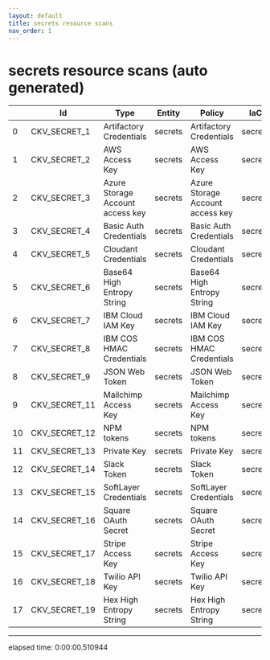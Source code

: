 ```yaml
---
layout: default
title: secrets resource scans
nav_order: 1
---
```


# secrets resource scans (auto generated)

|    | Id            | Type                             | Entity   | Policy                           | IaC     |
|----|---------------|----------------------------------|----------|----------------------------------|---------|
|  0 | CKV_SECRET_1  | Artifactory Credentials          | secrets  | Artifactory Credentials          | secrets |
|  1 | CKV_SECRET_2  | AWS Access Key                   | secrets  | AWS Access Key                   | secrets |
|  2 | CKV_SECRET_3  | Azure Storage Account access key | secrets  | Azure Storage Account access key | secrets |
|  3 | CKV_SECRET_4  | Basic Auth Credentials           | secrets  | Basic Auth Credentials           | secrets |
|  4 | CKV_SECRET_5  | Cloudant Credentials             | secrets  | Cloudant Credentials             | secrets |
|  5 | CKV_SECRET_6  | Base64 High Entropy String       | secrets  | Base64 High Entropy String       | secrets |
|  6 | CKV_SECRET_7  | IBM Cloud IAM Key                | secrets  | IBM Cloud IAM Key                | secrets |
|  7 | CKV_SECRET_8  | IBM COS HMAC Credentials         | secrets  | IBM COS HMAC Credentials         | secrets |
|  8 | CKV_SECRET_9  | JSON Web Token                   | secrets  | JSON Web Token                   | secrets |
|  9 | CKV_SECRET_11 | Mailchimp Access Key             | secrets  | Mailchimp Access Key             | secrets |
| 10 | CKV_SECRET_12 | NPM tokens                       | secrets  | NPM tokens                       | secrets |
| 11 | CKV_SECRET_13 | Private Key                      | secrets  | Private Key                      | secrets |
| 12 | CKV_SECRET_14 | Slack Token                      | secrets  | Slack Token                      | secrets |
| 13 | CKV_SECRET_15 | SoftLayer Credentials            | secrets  | SoftLayer Credentials            | secrets |
| 14 | CKV_SECRET_16 | Square OAuth Secret              | secrets  | Square OAuth Secret              | secrets |
| 15 | CKV_SECRET_17 | Stripe Access Key                | secrets  | Stripe Access Key                | secrets |
| 16 | CKV_SECRET_18 | Twilio API Key                   | secrets  | Twilio API Key                   | secrets |
| 17 | CKV_SECRET_19 | Hex High Entropy String          | secrets  | Hex High Entropy String          | secrets |


---


elapsed time: 0:00:00.510944

